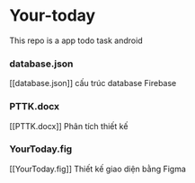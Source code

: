 # Your-today
This repo is a app todo task android

### database.json
[[database.json]]
cấu trúc database Firebase
### PTTK.docx
[[PTTK.docx]]
Phân tích thiết kế 
### YourToday.fig
[[YourToday.fig]]
Thiết kế giao diện bằng Figma
